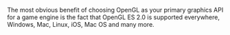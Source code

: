 The most obvious benefit of choosing OpenGL as your primary graphics API for a game engine is the fact that OpenGL ES 2.0 is supported everywhere, Windows, Mac, Linux, iOS, Mac OS and many more.